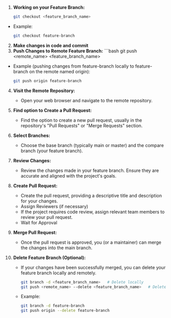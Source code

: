 1. **Working on your Feature Branch:**
     ```bash
     git checkout <feature_branch_name>
  - Example:
     ```bash
     git checkout feature-branch

2. **Make changes in code and commit**
3. **Push Changes to Remote Feature Branch:**
       ```bash
       git push <remote_name> <feature_branch_name>
  - Example (pushing changes from feature-branch locally to feature-branch on the remote named origin):
      ```bash
      git push origin feature-branch
4. **Visit the Remote Repository:**
   - Open your web browser and navigate to the remote repository.

5. **Find option to Create a Pull Request:**
   - Find the option to create a new pull request, usually in the repository's "Pull Requests" or "Merge Requests" section.

6. **Select Branches:**
   - Choose the base branch (typically main or master) and the compare branch (your feature branch).

7. **Review Changes:**
   - Review the changes made in your feature branch. Ensure they are accurate and aligned with the project's goals.

8. **Create Pull Request:**
   - Create the pull request, providing a descriptive title and description for your changes.
   - Assign Reviewers (if necessary)
   - If the project requires code review, assign relevant team members to review your pull request.
   - Wait for Approval

9. **Merge Pull Request:**
    - Once the pull request is approved, you (or a maintainer) can merge the changes into the main branch.

10. **Delete Feature Branch (Optional):**
    - If your changes have been successfully merged, you can delete your feature branch locally and remotely.
      ```bash
      git branch -d <feature_branch_name>   # Delete locally
      git push <remote_name> --delete <feature_branch_name>   # Delete remotely
    - Example:
      ```bash
      git branch -d feature-branch
      git push origin --delete feature-branch
